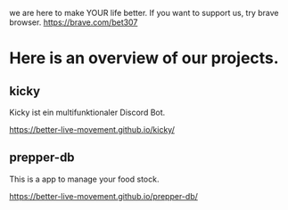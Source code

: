 we are here to make YOUR life better.
If you want to support us, try brave browser.
https://brave.com/bet307

# Here is an overview of our projects.

## kicky

Kicky ist ein multifunktionaler Discord Bot.

https://better-live-movement.github.io/kicky/

## prepper-db

This is a app to manage your food stock.

https://better-live-movement.github.io/prepper-db/
